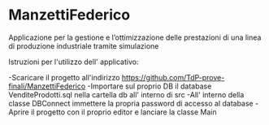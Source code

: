 # ManzettiFederico
Applicazione per la gestione e l’ottimizzazione delle prestazioni di una linea di produzione industriale tramite simulazione

Istruzioni per l'utilizzo dell' applicativo:

-Scaricare il progetto all'indirizzo https://github.com/TdP-prove-finali/ManzettiFederico
-Importare sul proprio DB il database VenditeProdotti.sql nella cartella db all' interno di src
-All' interno della classe DBConnect immettere la propria password di accesso al database
-Aprire il progetto con il proprio editor e lanciare la classe Main
